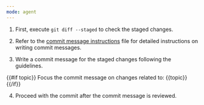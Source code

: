 ```yaml
---
mode: agent
---
```


1. First, execute `git diff --staged` to check the staged changes.

2. Refer to the [commit message instructions](../../.docs/commit-message-instructions.md) file for detailed instructions on writing commit messages.

3. Write a commit message for the staged changes following the guidelines.

  {{#if topic}}
  Focus the commit message on changes related to: {{topic}}
  {{/if}}

4. Proceed with the commit after the commit message is reviewed.
